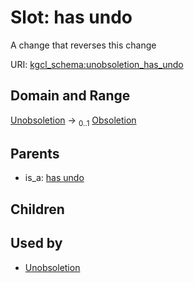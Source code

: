 
# Slot: has undo


A change that reverses this change

URI: [kgcl_schema:unobsoletion_has_undo](https://w3id.org/kgcl-schema/unobsoletion_has_undo)


## Domain and Range

[Unobsoletion](Unobsoletion.md) &#8594;  <sub>0..1</sub> [Obsoletion](Obsoletion.md)

## Parents

 *  is_a: [has undo](has_undo.md)

## Children


## Used by

 * [Unobsoletion](Unobsoletion.md)
